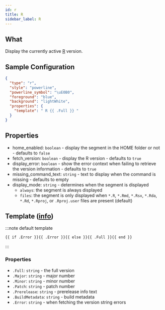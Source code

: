 ```yaml
---
id: r
title: R
sidebar_label: R
---
```


## What

Display the currently active [R][r-homepage] version.

## Sample Configuration

```json
{
  "type": "r",
  "style": "powerline",
  "powerline_symbol": "\uE0B0",
  "foreground": "blue",
  "background": "lightWhite",
  "properties": {
    "template": " R {{ .Full }} "
  }
}
```

## Properties

- home_enabled: `boolean` - display the segment in the HOME folder or not - defaults to `false`
- fetch_version: `boolean` - display the R version - defaults to `true`
- display_error: `boolean` - show the error context when failing to retrieve the version information - defaults to `true`
- missing_command_text: `string` - text to display when the command is missing - defaults to empty
- display_mode: `string` - determines when the segment is displayed
  - `always`: the segment is always displayed
  - `files`: the segment is only displayed when `*.R`, `*.Rmd`, `*.Rsx`, `*.Rda`, `*.Rd`, `*.Rproj`, or `.Rproj.user`
    files are present (default)

## Template ([info][templates])

:::note default template

``` template
{{ if .Error }}{{ .Error }}{{ else }}{{ .Full }}{{ end }}
```

:::

### Properties

- `.Full`: `string` - the full version
- `.Major`: `string` - major number
- `.Minor`: `string` - minor number
- `.Patch`: `string` - patch number
- `.Prerelease`: `string` - prerelease info text
- `.BuildMetadata`: `string` - build metadata
- `.Error`: `string` - when fetching the version string errors

[templates]: /docs/config-templates
[r-homepage]: https://www.r-project.org/
